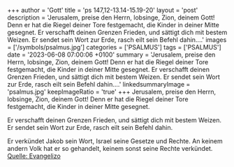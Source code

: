 +++
author = 'Gott'
title = 'ps 147,12-13.14-15.19-20'
layout = 'post'
description = 'Jerusalem, preise den Herrn, lobsinge, Zion, deinem Gott! Denn er hat die Riegel deiner Tore festgemacht, die Kinder in deiner Mitte gesegnet.  Er verschafft deinen Grenzen Frieden, und sättigt dich mit bestem Weizen. Er sendet sein Wort zur Erde, rasch eilt sein Befehl dahin....'
images = ['/symbols/psalmus.jpg']
categories = ['PSALMUS']
tags = ['PSALMUS']
date = '2023-06-08 07:00:06 +0100'
summary = 'Jerusalem, preise den Herrn, lobsinge, Zion, deinem Gott! Denn er hat die Riegel deiner Tore festgemacht, die Kinder in deiner Mitte gesegnet.  Er verschafft deinen Grenzen Frieden, und sättigt dich mit bestem Weizen. Er sendet sein Wort zur Erde, rasch eilt sein Befehl dahin....'
linkedsummaryImage = 'psalmus.jpg'
keepImageRatio = 'true'
+++
Jerusalem, preise den Herrn,
lobsinge, Zion, deinem Gott!
Denn er hat die Riegel deiner Tore festgemacht,
die Kinder in deiner Mitte gesegnet.

Er verschafft deinen Grenzen Frieden,
und sättigt dich mit bestem Weizen.
Er sendet sein Wort zur Erde,
rasch eilt sein Befehl dahin.<!--more-->

Er verkündet Jakob sein Wort,
Israel seine Gesetze und Rechte.
An keinem andern Volk hat er so gehandelt,
keinem sonst seine Rechte verkündet.<br> [Quelle: Evangelizo](https://evangeliumtagfuertag.org/DE/gospel)